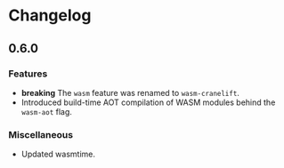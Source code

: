 # Changelog

## 0.6.0

### Features

- **breaking** The `wasm` feature was renamed to `wasm-cranelift`.
- Introduced build-time AOT compilation of WASM modules behind the `wasm-aot` flag.

### Miscellaneous

- Updated wasmtime.